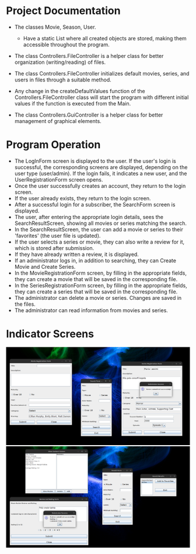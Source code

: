 # Project Documentation

- The classes Movie, Season, User.
  - Have a static List where all created objects are stored, making them accessible throughout the program.

- The class Controllers.FileController is a helper class for better organization (writing/reading) of files.
- The class Controllers.FileController initializes default movies, series, and users in files through a suitable method.
- Any change in the createDefaultValues function of the Controllers.FileController class will start the program with different initial values if the function is executed from the Main.
- The class Controllers.GuiController is a helper class for better management of graphical elements.

# Program Operation

- The LogInForm screen is displayed to the user. If the user's login is successful, the corresponding screens are displayed, depending on the user type (user/admin). If the login fails, it indicates a new user, and the UserRegistrationForm screen opens.
- Once the user successfully creates an account, they return to the login screen.
- If the user already exists, they return to the login screen.
- After a successful login for a subscriber, the SearchForm screen is displayed.
- The user, after entering the appropriate login details, sees the SearchResultScreen, showing all movies or series matching the search.
- In the SearchResultScreen, the user can add a movie or series to their 'favorites' (the user file is updated).
- If the user selects a series or movie, they can also write a review for it, which is stored after submission.
- If they have already written a review, it is displayed.
- If an administrator logs in, in addition to searching, they can Create Movie and Create Series.
- In the MovieRegistrationForm screen, by filling in the appropriate fields, they can create a movie that will be saved in the corresponding file.
- In the SeriesRegistrationForm screen, by filling in the appropriate fields, they can create a series that will be saved in the corresponding file.
- The administrator can delete a movie or series. Changes are saved in the files.
- The administrator can read information from movies and series.

# Indicator Screens
![Image 1](images/image1.png)
![Image 2](images/image2.png)
